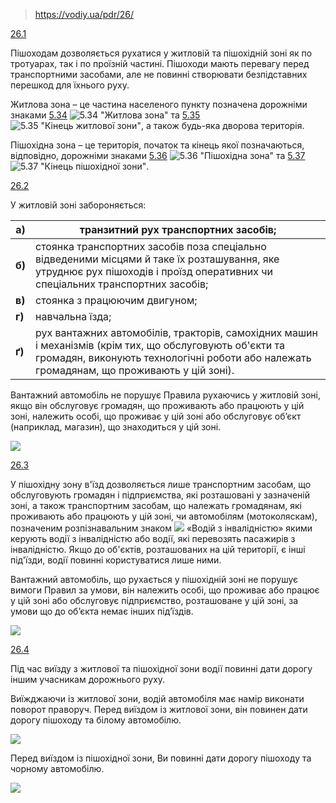 > https://vodiy.ua/pdr/26/

[26.1](https://vodiy.ua/pdr/26/#261 "постійне посилання")

Пішоходам дозволяється рухатися у житловій та пішохідній зоні як по тротуарах, так і по проїзній частині. Пішоходи мають перевагу перед транспортними засобами, але не повинні створювати безпідставних перешкод для їхнього руху.

Житлова зона – це частина населеного пункту позначена дорожніми знаками [5.34](https://vodiy.ua/znaky/5/5.34/) ![5.34 "Житлова зона"](Автошкола/ПДР/Картинки/5.34_!Житлова_зона.png) та [5.35](https://vodiy.ua/znaky/5/5.35/) ![5.35 "Кінець житлової зони"](Автошкола/ПДР/Картинки/5.35_!Кінець_житлової_зони.png), а також будь-яка дворова територія.

Пішохідна зона – це територія, початок та кінець якої позначаються, відповідно, дорожніми знаками [5.36](https://vodiy.ua/znaky/5/5.36/) ![5.36 "Пішохідна зона"](Автошкола/ПДР/Картинки/5.36_!Пішохідна_зона.png) та [5.37](https://vodiy.ua/znaky/5/5.37/) ![5.37 "Кінець пішохідної зони"](Автошкола/ПДР/Картинки/5.37_!Кінець_пішохідної_зони.png).

[26.2](https://vodiy.ua/pdr/26/#262 "постійне посилання")

У житловій зоні забороняється:

| **a)** | транзитний рух транспортних засобів; |
| --- | --- |
| **б)** | стоянка транспортних засобів поза спеціально відведеними місцями й таке їх розташування, яке утруднює рух пішоходів і проїзд оперативних чи спеціальних транспортних засобів; |
| **в)** | стоянка з працюючим двигуном; |
| **г)** | навчальна їзда; |
| **ґ)** | рух вантажних автомобілів, тракторів, самохідних машин і механізмів (крім тих, що обслуговують об'єкти та громадян, виконують технологічні роботи або належать громадянам, що проживають у цій зоні). |

Вантажний автомобіль не порушує Правила рухаючись у житловій зоні, якщо він обслуговує громадян, що проживають або працюють у цій зоні, належить особі, що проживає у цій зоні або обслуговує об’єкт (наприклад, магазин), що знаходиться у цій зоні.

![](Автошкола/ПДР/Картинки/520_.jpg)

[26.3](https://vodiy.ua/pdr/26/#263 "постійне посилання")

У пішохідну зону в'їзд дозволяється лише транспортним засобам, що обслуговують громадян і підприємства, які розташовані у зазначеній зоні, а також транспортним засобам, що належать громадянам, які проживають або працюють у цій зоні, чи автомобілям (мотоколяскам), позначеним розпізнавальним знаком ![](Автошкола/ПДР/Картинки/8.6.png) «Водій з інвалідністю» якими керують водії з інвалідністю або водії, які перевозять пасажирів з інвалідністю. Якщо до об'єктів, розташованих на цій території, є інші під'їзди, водії повинні користуватися лише ними.

Вантажний автомобіль, що рухається у пішохідній зоні не порушує вимоги Правил за умови, він належить особі, що проживає або працює у цій зоні або обслуговує підприємство, розташоване у цій зоні, за умови що до об’єкта немає інших під’їздів.

![](Автошкола/ПДР/Картинки/1355_.jpg)

[26.4](https://vodiy.ua/pdr/26/#264 "постійне посилання")

Під час виїзду з житлової та пішохідної зони водії повинні дати дорогу іншим учасникам дорожнього руху.

Виїжджаючи із житлової зони, водій автомобіля має намір виконати поворот праворуч. Перед виїздом із житлової зони, він повинен дати дорогу пішоходу та білому автомобілю.

![](Автошкола/ПДР/Картинки/1019_.jpg)

Перед виїздом із пішохідної зони, Ви повинні дати дорогу пішоходу та чорному автомобілю.

![](Автошкола/ПДР/Картинки/1334_.jpg)